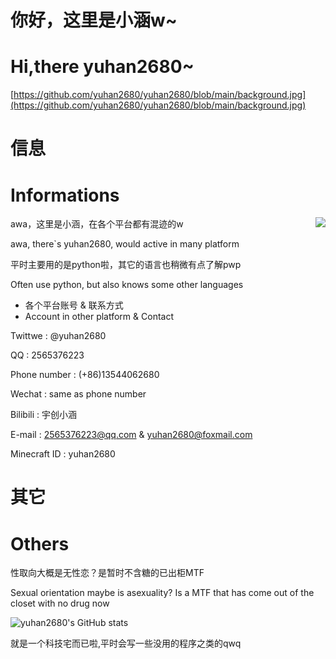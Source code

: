 # 你好，这里是小涵w~
# Hi,there yuhan2680~
[https://github.com/yuhan2680/yuhan2680/blob/main/background.jpg](https://github.com/yuhan2680/yuhan2680/blob/main/background.jpg)
# 信息
# Informations

<img align="right" src="https://github.com/yuhan2680/yuhan2680/background.jpg">

awa，这里是小涵，在各个平台都有混迹的w

awa, there`s yuhan2680, would active in many platform

平时主要用的是python啦，其它的语言也稍微有点了解pwp

Often use python, but also knows some other languages

 - 各个平台账号 & 联系方式
 - Account in other platform & Contact

Twittwe : @yuhan2680

QQ : 2565376223

Phone number : (+86)13544062680

Wechat : same as phone number

Bilibili : 宇创小涵

E-mail : 2565376223@qq.com & yuhan2680@foxmail.com

Minecraft ID : yuhan2680

# 其它
# Others

性取向大概是无性恋？是暂时不含糖的已出柜MTF

Sexual orientation maybe is asexuality? Is a MTF that has come out of the closet with no drug now



![yuhan2680's GitHub stats](https://github-readme-stats.vercel.app/api?username=yuhan2680&show_icons=true&count_private=true&theme=tokyonight)

就是一个科技宅而已啦,平时会写一些没用的程序之类的qwq

